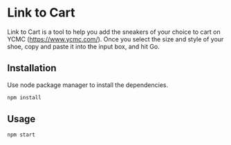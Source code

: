 # Link to Cart

Link to Cart is a tool to help you add the sneakers of your choice to cart on YCMC (https://www.ycmc.com/). Once you select the size and style of your shoe, copy and paste it into the input box, and hit Go.

## Installation

Use node package manager to install the dependencies.

```bash
npm install
```

## Usage

```bash
npm start
```
